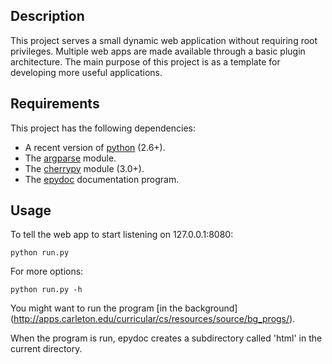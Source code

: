 Description
-----------

This project serves a small dynamic web application without
requiring root privileges.
Multiple web apps are made available through a basic plugin architecture.
The main purpose of this project is as a template for
developing more useful applications.


Requirements
------------

This project has the following dependencies:

* A recent version of [python](http://www.python.org/) (2.6+).
* The [argparse](http://code.google.com/p/argparse/) module.
* The [cherrypy](http://www.cherrypy.org/) module (3.0+).
* The [epydoc](http://epydoc.sourceforge.net/) documentation program.


Usage
-----

To tell the web app to start listening on 127.0.0.1:8080:

    python run.py

For more options:

    python run.py -h

You might want to run the program [in the background]
(http://apps.carleton.edu/curricular/cs/resources/source/bg_progs/).

When the program is run,
epydoc creates a subdirectory called 'html'
in the current directory.
